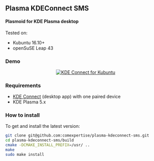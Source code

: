 ## Plasma KDEConnect SMS
#### Plasmoid for KDE Plasma desktop

Tested on:
- Kubuntu 16.10+
- openSuSE Leap 43

### Demo
<div align="center">
  <a href="https://youtu.be/DCGK2X_62-Y"><img src="https://img.youtube.com/vi/DCGK2X_62-Y/0.jpg" alt="KDE Connect for Kubuntu"></a>
</div>


### Requirements
* [KDE Connect](https://github.com/KDE/kdeconnect-kde) (desktop app) with one paired device
* KDE Plasma 5.x

### How to install
To get and install the latest version:

```bash
git clone git@github.com:comexpertise/plasma-kdeconnect-sms.git
cd plasma-kdeconnect-sms/build
cmake -DCMAKE_INSTALL_PREFIX=/usr/ ..
make
sudo make install
```
 
